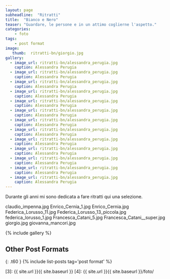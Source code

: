 ```yaml
---
layout: page
subheadline:  "Ritratti"
title:  "Bianco e Nero"
teaser: "Guardare, le persone e in un attimo coglierne l'aspetto."
categories:
    - foto
tags:
    - post format
image:
   thumb:  ritratti-bn/giorgio.jpg
gallery:
  - image_url: ritratti-bn/alessandra_perugia.jpg
    caption: Alessandra Perugia
  - image_url: ritratti-bn/alessandra_perugia.jpg
    caption: Alessandra Perugia
  - image_url: ritratti-bn/alessandra_perugia.jpg
    caption: Alessandra Perugia
  - image_url: ritratti-bn/alessandra_perugia.jpg
    caption: Alessandra Perugia
  - image_url: ritratti-bn/alessandra_perugia.jpg
    caption: Alessandra Perugia
  - image_url: ritratti-bn/alessandra_perugia.jpg
    caption: Alessandra Perugia
  - image_url: ritratti-bn/alessandra_perugia.jpg
    caption: Alessandra Perugia
  - image_url: ritratti-bn/alessandra_perugia.jpg
    caption: Alessandra Perugia
  - image_url: ritratti-bn/alessandra_perugia.jpg
    caption: Alessandra Perugia
  - image_url: ritratti-bn/alessandra_perugia.jpg
    caption: Alessandra Perugia
  - image_url: ritratti-bn/alessandra_perugia.jpg
    caption: Alessandra Perugia
  - image_url: ritratti-bn/alessandra_perugia.jpg
    caption: Alessandra Perugia
  - image_url: ritratti-bn/alessandra_perugia.jpg
    caption: Alessandra Perugia
---
```

Durante gli anni mi sono dedicata a fare ritratti qui una selezione.

  

claudio_impenna.jpg
Enrico_Cernia_1.jpg
Enrico_Cernia.jpg
Federica_Lorusso_11.jpg
Federica_Lorusso_13_piccola.jpg
federica_lorusso_1.jpg
Francesca_Catani_5.jpg
Francesca_Catani__super.jpg
giorgio.jpg
giovanna_mancori.jpg
<!--more-->

{% include gallery %}


## Other Post Formats
{: .t60 }
{% include list-posts tag='post format' %}

 [1]: http://foundation.zurb.com/docs/components/clearing.html
 [2]: http://foundation.zurb.com/docs/components/block_grid.html
 [3]: {{ site.url }}{{ site.baseurl }}
 [4]: {{ site.url }}{{ site.baseurl }}/foto/